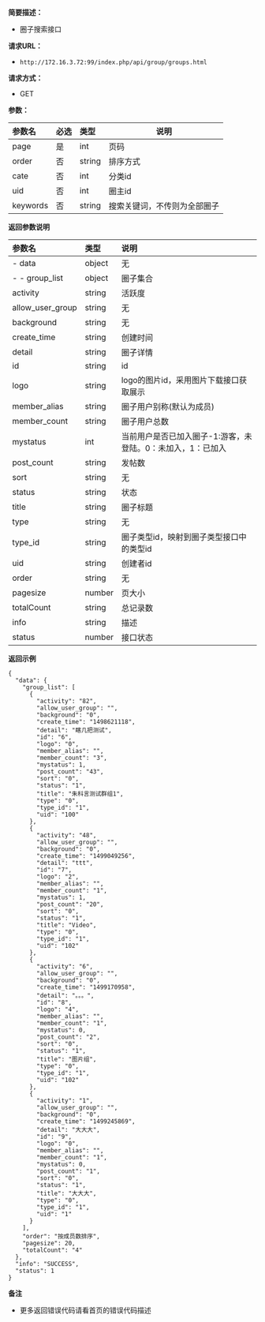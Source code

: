 **简要描述：** 

- 圈子搜索接口

**请求URL：** 
- ` http://172.16.3.72:99/index.php/api/group/groups.html `
  
**请求方式：**
- GET 

**参数：** 

|参数名|必选|类型|说明|
|:----    |:---|:----- |-----   |
|page |是  |int |页码   |
|order |否  |string |排序方式   |
|cate |否  |int |分类id   |
|uid |否  |int |圈主id   |
|keywords|否|string|搜索关键词，不传则为全部圈子|

 **返回参数说明** 

|参数名|类型|说明|
|:-------|:-------|:-------|
| - data |object  | 无 |
| - - group_list |object  | 圈子集合 |
| activity | string| 活跃度 |
| allow_user_group | string| 无 |
| background | string| 无 |
| create_time | string| 创建时间 |
| detail | string| 圈子详情 |
| id | string| id |
| logo | string| logo的图片id，采用图片下载接口获取展示 |
| member_alias | string| 圈子用户别称(默认为成员) |
| member_count | string| 圈子用户总数 |
| mystatus | int| 当前用户是否已加入圈子-1:游客，未登陆。0：未加入，1：已加入 |
| post_count | string| 发帖数 |
| sort | string| 无 |
| status | string| 状态 |
| title | string| 圈子标题 |
| type | string| 无 |
| type_id | string| 圈子类型id，映射到圈子类型接口中的类型id |
| uid | string| 创建者id |
| order | string| 无 |
| pagesize | number| 页大小 |
| totalCount | string| 总记录数 |
| info | string| 描述 |
| status | number| 接口状态 |

 **返回示例**

``` 
{
  "data": {
    "group_list": [
      {
        "activity": "82",
        "allow_user_group": "",
        "background": "0",
        "create_time": "1498621118",
        "detail": "瞎几把测试",
        "id": "6",
        "logo": "0",
        "member_alias": "",
        "member_count": "3",
        "mystatus": 1,
        "post_count": "43",
        "sort": "0",
        "status": "1",
        "title": "朱科言测试群组1",
        "type": "0",
        "type_id": "1",
        "uid": "100"
      },
      {
        "activity": "48",
        "allow_user_group": "",
        "background": "0",
        "create_time": "1499049256",
        "detail": "ttt",
        "id": "7",
        "logo": "2",
        "member_alias": "",
        "member_count": "1",
        "mystatus": 1,
        "post_count": "20",
        "sort": "0",
        "status": "1",
        "title": "Video",
        "type": "0",
        "type_id": "1",
        "uid": "102"
      },
      {
        "activity": "6",
        "allow_user_group": "",
        "background": "0",
        "create_time": "1499170958",
        "detail": "。。。",
        "id": "8",
        "logo": "4",
        "member_alias": "",
        "member_count": "1",
        "mystatus": 0,
        "post_count": "2",
        "sort": "0",
        "status": "1",
        "title": "图片组",
        "type": "0",
        "type_id": "1",
        "uid": "102"
      },
      {
        "activity": "1",
        "allow_user_group": "",
        "background": "0",
        "create_time": "1499245869",
        "detail": "大大大",
        "id": "9",
        "logo": "0",
        "member_alias": "",
        "member_count": "1",
        "mystatus": 0,
        "post_count": "1",
        "sort": "0",
        "status": "1",
        "title": "大大大",
        "type": "0",
        "type_id": "1",
        "uid": "1"
      }
    ],
    "order": "按成员数排序",
    "pagesize": 20,
    "totalCount": "4"
  },
  "info": "SUCCESS",
  "status": 1
}
```

 **备注** 

- 更多返回错误代码请看首页的错误代码描述
